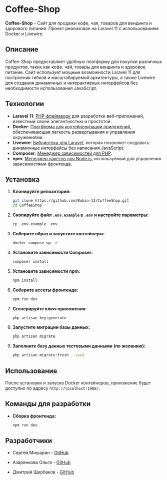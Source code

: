 # Coffee-Shop

**Coffee-Shop** - Cайт для продажи кофе, чая, товаров для вендинга и здорового питания. Проект реализован на Laravel 11 с использованием Docker и Livewire.

## Описание

Coffee-Shop предоставляет удобную платформу для покупки различных продуктов, таких как кофе, чай, товары для вендинга и здоровое питание. Сайт использует мощные возможности Laravel 11 для построения гибкой и масштабируемой архитектуры, а также Livewire для создания динамичных и интерактивных интерфейсов без необходимости использования JavaScript.

## Технологии

- **Laravel 11**: [PHP-фреймворк](https://laravel.com/docs/11.x/releases) для разработки веб-приложений, известный своей элегантностью и простотой.
- **Docker**: [Платформа для контейнеризации приложений](https://www.docker.com/), обеспечивающая легкость развертывания и управления окружениями.
- **Livewire**: [Библиотека для Laravel](https://laravel-livewire.com/), которая позволяет создавать динамичные интерфейсы без написания JavaScript.
- **Composer**: [Менеджер зависимостей для PHP](https://getcomposer.org/).
- **npm**: [Менеджер пакетов для Node.js](https://nodejs.org/en), используемый для управления зависимостями фронтенда.

## Установка

1. **Клонируйте репозиторий:**

    ```bash
    git clone https://github.com/Rubin-11/CoffeeShop.git
    cd CoffeeShop
    ```

2. **Скопируйте файл `.env.example` в `.env` и настройте параметры:**

    ```bash
    cp .env.example .env
    ```

3. **Соберите образ и запустите контейнеры:**

    ```bash
    docker-compose up -d
    ```

4. **Установите зависимости Composer:**

    ```bash
    composer install
    ```

5. **Установите зависимости npm:**

    ```bash
    npm install
    ```

6. **Соберите ассеты фронтенда:**

    ```bash
    npm run dev
    ```

7. **Сгенерируйте ключ приложения:**

    ```bash
    php artisan key:generate
    ```

8. **Запустите миграции базы данных:**

    ```bash
    php artisan migrate
    ```

9. **Заполните базу данных тестовыми данными (по желанию):**

    ```bash
    php artisan migrate:fresh --seed
    ```

## Использование

После установки и запуска Docker контейнеров, приложение будет доступно по адресу `http://localhost:1988/`.

## Команды для разработки

- **Сборка фронтенда:**

    ```bash
    npm run dev
    ```

## Разработчики

- Сергей Мишарин - [GitHub](https://github.com/Rubin-11)

- Азаренкова Ольга - [GitHub](https://github.com/Olgaazarenkova)

- Дмитрий Щербаков - [GitHub](https://github.com/XenonCodes)
